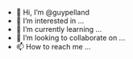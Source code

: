 - 👋 Hi, I’m @guypelland
- 👀 I’m interested in ...
- 🌱 I’m currently learning ...
- 💞️ I’m looking to collaborate on ...
- 📫 How to reach me ...

<!---
guypelland/guypelland is a ✨ special ✨ repository because its `README.md` (this file) appears on your GitHub profile.
You can click the Preview link to take a look at your changes.
--->
